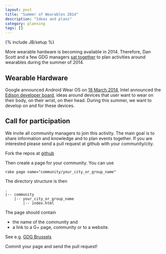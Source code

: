 ```yaml
---
layout: post
title: "Summer of Wearables 2014"
description: "Ideas and plans"
category: planning
tags: []
---
```

{% include JB/setup %}

More wearable hardware is becoming available in 2014. Therefore, Dan Scott and a few GDG managers [sat together](https://plus.google.com/+DanScottCAN/posts/h3dfS1dCwwG) to plan activities around 
wearables during the summer of 2014.

## Wearable Hardware

Google announced Android Wear OS on [18 March 2014](http://android-developers.blogspot.be/2014/03/android-wear-developer-preview.html), 
Intel announced the [Edison developer board](http://www.intel.com/content/www/us/en/do-it-yourself/edison.html), ideas around 
devices that user want to wear on their body, on their wrist, on their head. During this summer, we want to develop on and for these devices. 


## Call for participation

We invite all community managers to join this activity. The main goal is to share information and knowledge and to plan 
events together. If you are interested please send a pull request at github with your community/city.

Fork the repos at [github](https://github.com/SummerOfWearables/summerofwearables.github.com)

Then create a page for your community. You can use 
```
rake page name="community/your_city_or_group_name"
```

The directory structure is then
```
.
|-- community
    |-- your_city_or_group_name
        |-- index.html
```

The page should contain 
  * the name of the community and 
  * a link to a G+ page, community or to a website. 

See e.g. [GDG Brussels](/community/gdg-brussels)

Commit your page and send the pull request!

